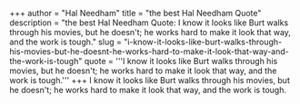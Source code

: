 +++
author = "Hal Needham"
title = "the best Hal Needham Quote"
description = "the best Hal Needham Quote: I know it looks like Burt walks through his movies, but he doesn't; he works hard to make it look that way, and the work is tough."
slug = "i-know-it-looks-like-burt-walks-through-his-movies-but-he-doesnt-he-works-hard-to-make-it-look-that-way-and-the-work-is-tough"
quote = '''I know it looks like Burt walks through his movies, but he doesn't; he works hard to make it look that way, and the work is tough.'''
+++
I know it looks like Burt walks through his movies, but he doesn't; he works hard to make it look that way, and the work is tough.
